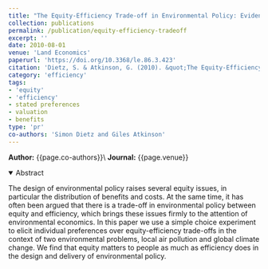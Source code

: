 ```yaml
---
title: "The Equity-Efficiency Trade-off in Environmental Policy: Evidence from Stated Preferences"
collection: publications
permalink: /publication/equity-efficiency-tradeoff
excerpt: ''
date: 2010-08-01
venue: 'Land Economics'
paperurl: 'https://doi.org/10.3368/le.86.3.423'
citation: 'Dietz, S. & Atkinson, G. (2010). &quot;The Equity-Efficiency Trade-off in Environmental Policy: Evidence from Stated Preferences &quot; <i>  Land Economics </i>. 86(3): 423-443.'
category: 'efficiency'
tags: 
- 'equity'
- 'efficiency'
- stated preferences
- valuation
- benefits
type: 'pr'
co-authors: 'Simon Dietz and Giles Atkinson'
---
```


<!-- Google tag (gtag.js) -->
<script async src="https://www.googletagmanager.com/gtag/js?id=G-8CEVZ95BRH"></script>
<script>
  window.dataLayer = window.dataLayer || [];
  function gtag(){dataLayer.push(arguments);}
  gtag('js', new Date());

  gtag('config', 'G-8CEVZ95BRH');
</script>

**Author:** {{page.co-authors}}\\
**Journal:** {{page.venue}}


<details open>
<summary>
Abstract
</summary>

<p>
The design of environmental policy raises several equity issues, in particular the distribution of benefits and costs. At the same time, it has often been argued that there is a trade-off in environmental policy between equity and efficiency, which brings these issues firmly to the attention of environmental economics. In this paper we use a simple choice experiment to elicit individual preferences over equity-efficiency trade-offs in the context of two environmental problems, local air pollution and global climate change. We find that equity matters to people as much as efficiency does in the design and delivery of environmental policy.
</p>

</details>

